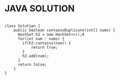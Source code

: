 <h1>JAVA SOLUTION</h1>

<code>
class Solution {
    public boolean containsDuplicate(int[] nums) {
      HashSet<Integer> h2 = new HashSet<>();4
      for(int num : nums) {
        if(h2.contains(num)) {
            return true;
        }
        h2.add(num);
      }
      return false;
    }
}</code>
